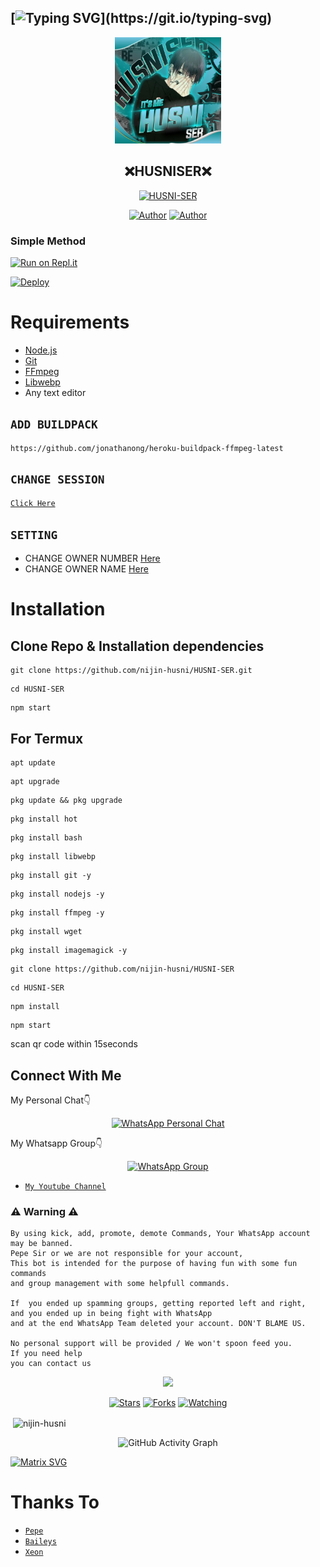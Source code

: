 ## [![Typing SVG](https://readme-typing-svg.herokuapp.com?font=Lemon+milk&color=F5000&lines=Welcome+to+HUSNISER+WA+Bot...;Created+by+husni...;This+is+a+Button...;With+more+features+bot...)](https://git.io/typing-svg)

<div align="center">
<img src="xeon.jpg" alt="Pepe" width="170" />

## ❌HUSNISER❌

</div>

<p align="center">
<a href="##"><img title="HUSNI-SER" src="https://img.shields.io/static/v1?label=Language&message=English&color=blue"></a>
</p>
<p align="center">
 <a href="https://github.com/nijin-husni"><img title="Author" src="https://img.shields.io/badge/Author-husni-blue.svg?style=for-the-badge&logo=github" /></a>  <a href="https://Wa.me/917025868709?text=Hello%20P3P3%20Bro🌝...fen%20boi%20aan😌💝"><img title="Author" src="https://img.shields.io/badge/Owner-Husni-blue.svg?style=for-the-badge&logo=whatsapp" /></a>
 
</p>


  ### Simple Method
  
  
[![Run on Repl.it](https://repl.it/badge/github/quiec/whatsAlfa)](https://replit.com/@Husniser/HUSNISER-QR-CODE)

[![Deploy](https://www.herokucdn.com/deploy/button.svg)](https://heroku.com/deploy?template=https://github.com/nijin-husni/HUSNI-SER) 


# Requirements
* [Node.js](https://nodejs.org/en/)
* [Git](https://git-scm.com/downloads)
* [FFmpeg](https://github.com/BtbN/FFmpeg-Builds/releases/download/autobuild-2020-12-08-13-03/ffmpeg-n4.3.1-26-gca55240b8c-win64-gpl-4.3.zip)
* [Libwebp](https://developers.google.com/speed/webp/download)
* Any text editor

## `ADD BUILDPACK`

```
https://github.com/jonathanong/heroku-buildpack-ffmpeg-latest
```

## `CHANGE SESSION`

[`Click Here`](https://github.com/nijin-husni/HUSNI-SER/blob/master/session.json#L1)

## `SETTING`

- CHANGE OWNER NUMBER [Here](https://github.com/nijin-husni/HUSNI-SER/blob/master/index.js#L136)
- CHANGE OWNER NAME [Here](https://github.com/nijin-husni/HUSNI-SER/blob/master/index.js#L138)

# Installation
## Clone Repo & Installation dependencies


``` 
git clone https://github.com/nijin-husni/HUSNI-SER.git
```
```
cd HUSNI-SER
```
```
npm start
```

## For Termux
```
apt update
```
```
apt upgrade
```
```
pkg update && pkg upgrade 
```
```
pkg install hot
```
```
pkg install bash
```
```
pkg install libwebp
```
```
pkg install git -y
```
```
pkg install nodejs -y 
```
```
pkg install ffmpeg -y 
```
```
pkg install wget
```
```
pkg install imagemagick -y
```
```
git clone https://github.com/nijin-husni/HUSNI-SER
```
```
cd HUSNI-SER
```
```
npm install
```
```
npm start
```
scan qr code within 15seconds

## Connect With Me
My Personal Chat👇
<p align="center">
 <a href="https://wa.me/917025868709"><img alt="WhatsApp Personal Chat" src="https://img.shields.io/badge/WhatsApp-25D366?style=for-the-badge&logo=whatsapp&logoColor=black"/></a>
</p>

My Whatsapp Group👇
<p align="center">
 <a href="https://chat.whatsapp.com/KJWUNpT7lBzDuPGnlV69Vp"><img alt="WhatsApp Group" src="https://img.shields.io/badge/WhatsApp-25D366?style=for-the-badge&logo=whatsapp&logoColor=black"/></a>
</p>

* [`My Youtube Channel`](https://youtube.com/channel/UCVJ9029PQ-gJBtFQZZ3AJuA)

### ⚠ Warning ⚠

```
By using kick, add, promote, demote Commands, Your WhatsApp account may be banned.
Pepe Sir or we are not responsible for your account, 
This bot is intended for the purpose of having fun with some fun commands 
and group management with some helpfull commands.

If  you ended up spamming groups, getting reported left and right, 
and you ended up in being fight with WhatsApp
and at the end WhatsApp Team deleted your account. DON'T BLAME US.

No personal support will be provided / We won't spoon feed you. 
If you need help
you can contact us 
```

  <p align="center">
  <a href="https://github.com/nijin-husni/HUSNI-SER">
    
<a href="https:https://github.com/nijin-husni?tab=followers">
<img src="https://img.shields.io/github/repo-size/nijin-husni/HUSNI-SER?color=green&label=Repo%20total%20size&style=plastic">
<p align="center">
<a href="https://github.com/nijin-husni/followers"
<img title="Followers" src="https://img.shields.io/github/followers/nijin-husni?color=blue&style=flat-square"></a>
<a href="https://github.com/nijin-husni/HUSNI-SER/stargazers/"><img title="Stars" src="https://img.shields.io/github/stars/nijin-husni/HUSNI-SER?color=blue&style=flat-square"></a>
<a href="https://github.com/nijin-husni/HUSNI-SER/network/members"><img title="Forks" src="https://img.shields.io/github/forks/nijin-husni/HUSNI-SER?color=blue&style=flat-square"></a>
<a href="https://github.com/nijin-husni/HUSNI-SER/watchers"><img title="Watching" src="https://img.shields.io/github/watchers/nijin-husni/HUSNI-SER?label=Watchers&color=blue&style=flat-square"></a>
</p>

<p align="center">
<p>&nbsp;<img align="center" src="https://github-readme-stats.vercel.app/api?username=nijin-husni&show_icons=true&theme=dark&locale=en" alt="nijin-husni" /></p>
    
  <div align="center">
       
  ![GitHub Activity Graph](https://activity-graph.herokuapp.com/graph?username=nijin-husni&bg_color=000000&color=4fff67&line=4fff67&point=ffffff&area=true&hide_border=true)
  </div>
 

  [![Matrix SVG](https://raw.githubusercontent.com/rodrigograca31/rodrigograca31/master/matrix.svg)](https://chat.whatsapp.com/ESkhpL7DdlE9AcaUs2b7g1)

# Thanks To
* [`Pepe`](https://github.com/nijin-husni)
* [`Baileys`](https://github.com/adiwajshing/Baileys)
* [`Xeon`](https://github.com/DGXeon)
